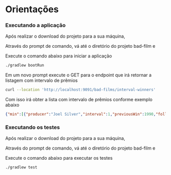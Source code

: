# Orientações

### Executando a aplicação

Após realizar o download do projeto para a sua máquina,

Através do prompt de comando, vá até o diretório do projeto bad-film e 

Execute o comando abaixo para iniciar a aplicação

```bash
./gradlew bootRun
```

Em um novo prompt execute o GET para o endpoint que irá retornar a listagem com intervalo de prêmios

```bash
curl --location 'http://localhost:9091/bad-films/interval-winners'
```

Com isso irá obter a lista com intervalo de prêmios conforme exemplo abaixo

```json
{"min":[{"producer":"Joel Silver","interval":1,"previousWin":1990,"followingWin":1991},{"producer":"Bo Derek","interval":6,"previousWin":1984,"followingWin":1990}],"max":[{"producer":"Matthew Vaughn","interval":13,"previousWin":2002,"followingWin":2015},{"producer":"Buzz Feitshans","interval":9,"previousWin":1985,"followingWin":1994}]}
```

### Executando os testes

Após realizar o download do projeto para a sua máquina,

Através do prompt de comando, vá até o diretório do projeto bad-film e

Execute o comando abaixo para executar os testes

```bash
./gradlew test
```
